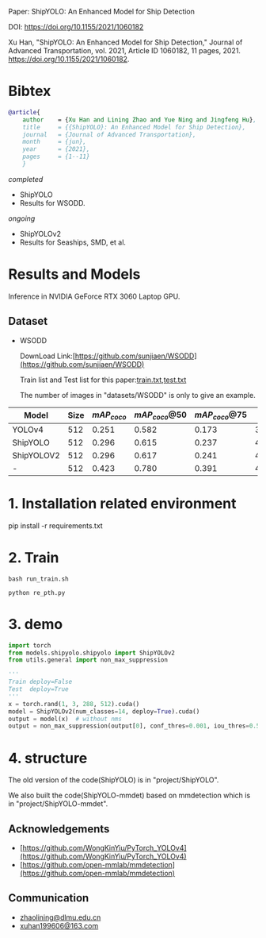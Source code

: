 Paper: ShipYOLO: An Enhanced Model for Ship Detection

DOI: https://doi.org/10.1155/2021/1060182

Xu Han, "ShipYOLO: An Enhanced Model for Ship Detection," Journal of Advanced Transportation, vol. 2021, Article ID 1060182, 11 pages, 2021. https://doi.org/10.1155/2021/1060182.

# Bibtex
```bibtex
@article{
    author    = {Xu Han and Lining Zhao and Yue Ning and Jingfeng Hu}, 
    title     = {{ShipYOLO}: An Enhanced Model for Ship Detection}, 
    journal   = {Journal of Advanced Transportation},
    month     = {jun},  
    year      = {2021},
    pages     = {1--11}
    }
```

*completed*
- ShipYOLO
- Results for WSODD.

*ongoing*
- ShipYOLOv2
- Results for Seaships, SMD, et al.

# Results and Models

Inference in NVIDIA GeForce RTX 3060 Laptop GPU.

## Dataset
- WSODD
  
  DownLoad Link:[https://github.com/sunjiaen/WSODD](https://github.com/sunjiaen/WSODD)

  Train list and Test list for this paper:[train.txt](datasets/WSODD/ImageSets/train.txt),[test.txt](datasets/WSODD/ImageSets/test.txt)

  The number of images in "datasets/WSODD" is only to give an example.


| Model | Size | $mAP_{coco}$ | $mAP_{coco}@50$ | $mAP_{coco}@75$ | FPS | Config | Datasets | Download |
| --- | --- | --- | --- | --- | --- | --- | --- | --- |
| YOLOv4 | 512 | 0.251| 0.582 | 0.173 | 34.50 | mmdet | WSODD | ------ |
| ShipYOLO | 512 | 0.296 | 0.615 | 0.237 | 44.96 | mmdet | WSODD | ------ |
| ShipYOLOV2 | 512 | 0.296 | 0.617 | 0.241 | 44.20 | mmdet | WSODD | ------ |
| - | 512 | 0.423 | 0.780 | 0.391 | 44.20 | mosaic+aug | WSODD | ------ |

# 1. Installation related environment
pip install -r requirements.txt

# 2. Train
```shell
bash run_train.sh

python re_pth.py
```

# 3. demo
```python
import torch
from models.shipyolo.shipyolo import ShipYOLOv2
from utils.general import non_max_suppression

'''
Train deploy=False
Test  deploy=True
'''
x = torch.rand(1, 3, 288, 512).cuda()
model = ShipYOLOv2(num_classes=14, deploy=True).cuda()
output = model(x)  # without nms
output = non_max_suppression(output[0], conf_thres=0.001, iou_thres=0.5)
```

# 4. structure
The old version of the code(ShipYOLO) is in "project/ShipYOLO".

We also built the code(ShipYOLO-mmdet) based on mmdetection which is in "project/ShipYOLO-mmdet".

## Acknowledgements
- [https://github.com/WongKinYiu/PyTorch_YOLOv4](https://github.com/WongKinYiu/PyTorch_YOLOv4)
- [https://github.com/open-mmlab/mmdetection](https://github.com/open-mmlab/mmdetection)

## Communication

- zhaolining@dlmu.edu.cn
- xuhan199606@163.com